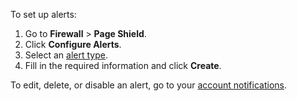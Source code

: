 ---
---

To set up alerts:

1.  Go to **Firewall** > **Page Shield**.
2.  Click **Configure Alerts**.
3.  Select an [alert type](/reference/alerts).
4.  Fill in the required information and click **Create**.

To edit, delete, or disable an alert, go to your [account notifications](https://dash.cloudflare.com/?to=/:account/notifications).

